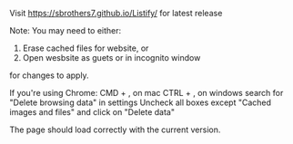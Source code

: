 Visit https://sbrothers7.github.io/Listify/ for latest release




Note: You may need to either:
1. Erase cached files for website, or
2. Open wesbsite as guets or in incognito window

for changes to apply.


If you're using Chrome:
CMD + , on mac
CTRL + , on windows
search for "Delete browsing data" in settings
Uncheck all boxes except "Cached images and files" and click on "Delete data"

The page should load correctly with the current version.
